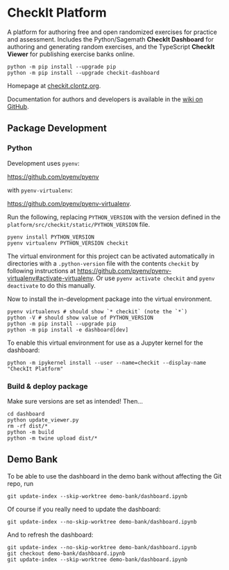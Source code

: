 # CheckIt Platform

A platform for authoring free and open randomized exercises for practice and assessment.
Includes the Python/Sagemath **CheckIt Dashboard** for authoring and generating random exercises,
and the TypeScript **CheckIt Viewer** for publishing exercise banks online.

```
python -m pip install --upgrade pip
python -m pip install --upgrade checkit-dashboard
```

Homepage at [checkit.clontz.org](https://checkit.clontz.org).

Documentation for authors and developers
is available in the [wiki on GitHub](https://github.com/StevenClontz/checkit/wiki).

## Package Development

### Python

Development uses `pyenv`:

<https://github.com/pyenv/pyenv>

with `pyenv-virtualenv`:

<https://github.com/pyenv/pyenv-virtualenv>.

Run the following, replacing `PYTHON_VERSION` with the version defined in
the `platform/src/checkit/static/PYTHON_VERSION` file.

```
pyenv install PYTHON_VERSION
pyenv virtualenv PYTHON_VERSION checkit
```

The virtual environment for this project can be activated
automatically in directories with a
`.python-version` file with the contents `checkit` by following
instructions at
<https://github.com/pyenv/pyenv-virtualenv#activate-virtualenv>.
Or use `pyenv activate checkit` and `pyenv deactivate` to do
this manually.

Now to install the in-development package into the virtual
environment.

```
pyenv virtualenvs # should show `* checkit` (note the `*`)
python -V # should show value of PYTHON_VERSION
python -m pip install --upgrade pip
python -m pip install -e dashboard[dev]
```

To enable this virtual environment for use as a Jupyter kernel for
the dashboard:

```
python -m ipykernel install --user --name=checkit --display-name "CheckIt Platform"
```

### Build & deploy package

Make sure versions are set as intended! Then...

```
cd dashboard
python update_viewer.py
rm -rf dist/*
python -m build
python -m twine upload dist/*
```


## Demo Bank

To be able to use the dashboard in the demo bank without affecting the Git repo,
run 

```
git update-index --skip-worktree demo-bank/dashboard.ipynb
```

Of course if you really need to update the dashboard:

```
git update-index --no-skip-worktree demo-bank/dashboard.ipynb
```

And to refresh the dashboard:

```
git update-index --no-skip-worktree demo-bank/dashboard.ipynb
git checkout demo-bank/dashboard.ipynb
git update-index --skip-worktree demo-bank/dashboard.ipynb
```
